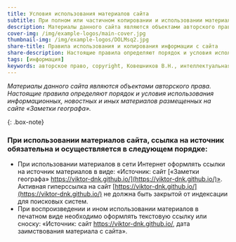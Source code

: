 ```yaml
---
title: Условия использования материалов сайта
subtitle: При полном или частичном копировании и использовании материалов данного сайта ссылка на источник обязательна.
description: Материалы данного сайта являются объектами авторского права. Настоящие правила определяют порядок и условия использования информационных, новостных и иных материалов размещенных на сайте «Заметки географа».
cover-img: /img/example-logos/main-cover.jpg
thumbnail-img: /img/example-logos/DOLMsq2.jpg
share-title: Правила использования и копирования информации с сайта
share-description: Настоящие правила определяют порядок и условия использования информационных, новостных и иных материалов размещенных на сайте «Заметки географа».
tags: [информация]
keywords: авторское право, copyright, Ковешников В.Н., интеллектуальная собственность
---
```

_Материалы данного сайта являются объектами авторского права. Настоящие правила определяют порядок и условия использования информационных, новостных и иных материалов размещенных на сайте «Заметки географа»._

{: .box-note}
### При использовании материалов сайта, ссылка на источник обязательна и осуществляется в следующем порядке:

- При использовании материалов в сети Интернет оформлять ссылки на источник материалов в виде: «Источник: сайт [«Заметки географа» https://viktor-dnk.github.io/](https://viktor-dnk.github.io/)». Активная гиперссылка на сайт [https://viktor-dnk.github.io/](https://viktor-dnk.github.io/) не должна быть закрытой от индексации для поисковых систем.
- При воспроизведении и ином использовании материалов в печатном виде необходимо оформлять текстовую ссылку или сноску: «Источник: сайт https://viktor-dnk.github.io/, дата заимствования материала с сайта».
